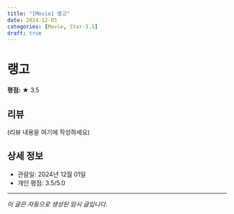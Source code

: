 ```yaml
---
title: "[Movie] 랭고"
date: 2024-12-01
categories: [Movie, Star-3.5]
draft: true
---
```


# 랭고

**평점:** ★ 3.5

## 리뷰

(리뷰 내용을 여기에 작성하세요)

## 상세 정보

- 관람일: 2024년 12월 01일
- 개인 평점: 3.5/5.0

---

*이 글은 자동으로 생성된 임시 글입니다.*
